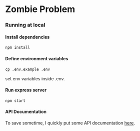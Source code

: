 # Zombie Problem

### Running at local

#### Install dependencies

```commandline
npm install
```

#### Define environment variables

```commandline
cp .env.example .env
```
set env variables inside .env.


#### Run express server

```commandline
npm start
```

#### API Documentation

To save sometime, I quickly put some API documentation [here](https://docs.google.com/document/d/1CZQfmhI9V6h8yTvZyWgYxaa_esNrqhPMsRa_q_Wqibk/edit?usp=sharing).